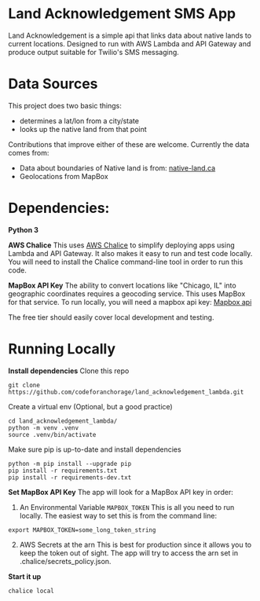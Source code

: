 # Land Acknowledgement SMS App
Land Acknowledgement is a simple api that links data about native lands to current locations.
Designed to run with AWS Lambda and API Gateway and produce output suitable for Twilio's SMS messaging.

# Data Sources
This project does two basic things:
- determines a lat/lon from a city/state
- looks up the native land from that point

Contributions that improve either of these are welcome. Currently the data comes from:

- Data about boundaries of Native land is from: [native-land.ca](https://native-land.ca)
- Geolocations from MapBox

# Dependencies:
**Python 3**

**AWS Chalice**
This uses [AWS Chalice](https://aws.github.io/chalice/) to simplify deploying apps using Lambda and API Gateway. It also makes it easy to run and test code locally. You will need to install the Chalice command-line tool in order to run this code.

**MapBox API Key**
The ability to convert locations like "Chicago, IL" into geographic coordinates requires a geocoding service. This uses MapBox for that service. To run locally, you will need a mapbox api key:
[Mapbox api](https://www.mapbox.com/pricing/#search)

The free tier should easily cover local development and testing.

# Running Locally

**Install dependencies**
Clone this repo
```
git clone https://github.com/codeforanchorage/land_acknowledgement_lambda.git
```

Create a virtual env (Optional, but a good practice)
```
cd land_acknowledgement_lambda/
python -m venv .venv
source .venv/bin/activate
```

Make sure pip is up-to-date and install dependencies
```
python -m pip install --upgrade pip
pip install -r requirements.txt
pip install -r requirements-dev.txt
```

**Set MapBox API Key**
The app will look for a MapBox API key in order:
1. An Environmental Variable `MAPBOX_TOKEN`
This is all you need to run locally. The easiest way to set this is from the command line:
```
export MAPBOX_TOKEN=some_long_token_string
```
2. AWS Secrets at the arn
This is best for production since it allows you to keep the token out of sight.
The app will try to access the arn set in .chalice/secrets_policy.json.

**Start it up**
```
chalice local
```
